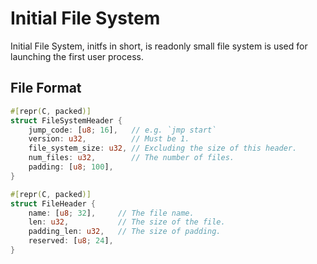 # Initial File System
Initial File System, initfs in short, is readonly small file system is used for
launching the first user process.

## File Format
```rust
#[repr(C, packed)]
struct FileSystemHeader {
    jump_code: [u8; 16],   // e.g. `jmp start`
    version: u32,          // Must be 1.
    file_system_size: u32, // Excluding the size of this header.
    num_files: u32,        // The number of files.
    padding: [u8; 100],
}
```

```rust
#[repr(C, packed)]
struct FileHeader {
    name: [u8; 32],     // The file name.
    len: u32,           // The size of the file.
    padding_len: u32,   // The size of padding.
    reserved: [u8; 24],
}
```